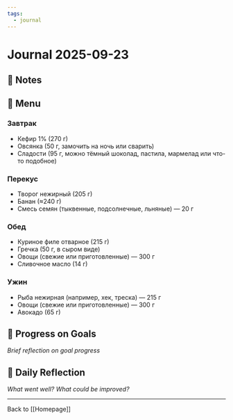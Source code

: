 ```yaml
---
tags:
  - journal
---
```

# Journal 2025-09-23

## 📝 Notes


## 🍲 Menu
### Завтрак
- Кефир 1% (270 г)
- Овсянка (50 г, замочить на ночь или сварить)
- Сладости (95 г, можно тёмный шоколад, пастила, мармелад или что-то подобное)
### Перекус
- Творог нежирный (205 г)
- Банан (≈240 г)
- Смесь семян (тыквенные, подсолнечные, льняные) — 20 г
### Обед
- Куриное филе отварное (215 г)
- Гречка (50 г, в сыром виде)
- Овощи (свежие или приготовленные) — 300 г
- Сливочное масло (14 г)
### Ужин
- Рыба нежирная (например, хек, треска) — 215 г
- Овощи (свежие или приготовленные) — 300 г
- Авокадо (65 г)



## 🔄 Progress on Goals
*Brief reflection on goal progress*

## 💭 Daily Reflection
*What went well? What could be improved?*

---
Back to [[Homepage]]
